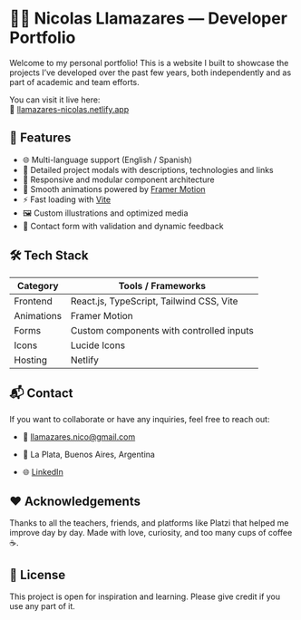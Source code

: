 # 🧑‍💻 Nicolas Llamazares — Developer Portfolio

Welcome to my personal portfolio! This is a website I built to showcase the projects I’ve developed over the past few years, both independently and as part of academic and team efforts.

You can visit it live here:  
🔗 [llamazares-nicolas.netlify.app](https://llamazares-nicolas.netlify.app)


## 🧭 Features

- 🌐 Multi-language support (English / Spanish)
- 💼 Detailed project modals with descriptions, technologies and links
- 🧩 Responsive and modular component architecture
- 💨 Smooth animations powered by [Framer Motion](https://www.framer.com/motion/)
- ⚡ Fast loading with [Vite](https://vitejs.dev/)
- 🖼️ Custom illustrations and optimized media
- 📨 Contact form with validation and dynamic feedback


## 🛠 Tech Stack

| Category       | Tools / Frameworks                              |
|----------------|--------------------------------------------------|
| Frontend       | React.js, TypeScript, Tailwind CSS, Vite         |
| Animations     | Framer Motion                                    |
| Forms          | Custom components with controlled inputs         |
| Icons          | Lucide Icons                                     |
| Hosting        | Netlify                                          |


## 📬 Contact
If you want to collaborate or have any inquiries, feel free to reach out:

- 📧 llamazares.nico@gmail.com

- 📍 La Plata, Buenos Aires, Argentina

- 🌐 [LinkedIn](https://www.linkedin.com/in/llamazares-nicolas/)


## ❤️ Acknowledgements
Thanks to all the teachers, friends, and platforms like Platzi that helped me improve day by day.
Made with love, curiosity, and too many cups of coffee ☕.


## 📝 License
This project is open for inspiration and learning. Please give credit if you use any part of it.
